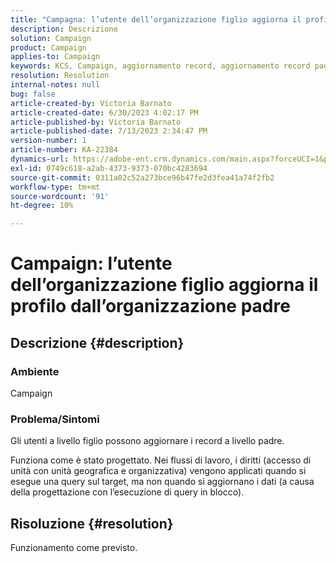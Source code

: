 ```yaml
---
title: "Campagna: l’utente dell’organizzazione figlio aggiorna il profilo dall’organizzazione padre"
description: Descrizione
solution: Campaign
product: Campaign
applies-to: Campaign
keywords: KCS, Campaign, aggiornamento record, aggiornamento record padre, aggiornamento utente figlio record padre
resolution: Resolution
internal-notes: null
bug: false
article-created-by: Victoria Barnato
article-created-date: 6/30/2023 4:02:17 PM
article-published-by: Victoria Barnato
article-published-date: 7/13/2023 2:34:47 PM
version-number: 1
article-number: KA-22384
dynamics-url: https://adobe-ent.crm.dynamics.com/main.aspx?forceUCI=1&pagetype=entityrecord&etn=knowledgearticle&id=6d471d75-5f17-ee11-8f6e-6045bd006b3d
exl-id: 0749c618-a2ab-4373-9373-070bc4283694
source-git-commit: 0311a02c52a273bce96b47fe2d3fea41a74f2fb2
workflow-type: tm+mt
source-wordcount: '91'
ht-degree: 10%

---
```


# Campaign: l’utente dell’organizzazione figlio aggiorna il profilo dall’organizzazione padre

## Descrizione {#description}


### Ambiente

Campaign

### Problema/Sintomi

Gli utenti a livello figlio possono aggiornare i record a livello padre.

Funziona come è stato progettato. Nei flussi di lavoro, i diritti (accesso di unità con unità geografica e organizzativa) vengono applicati quando si esegue una query sul target, ma non quando si aggiornano i dati (a causa della progettazione con l’esecuzione di query in blocco).


## Risoluzione {#resolution}


Funzionamento come previsto.
